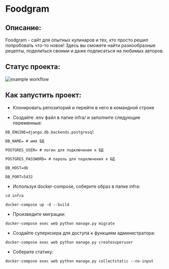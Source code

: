 # Foodgram

## Описание:

Foodgram - сайт для опытных кулинаров и тех, кто просто решил попробовать что-то новое! Здесь вы сможете найти разнообразные рецепты, поделиться своими и даже подписаться на любимых авторов.

## Статус проекта:

![example workflow](https://github.com/alkh0304/foodgram-project-react/actions/workflows/foodgram_workflow.yml/badge.svg)

## Как запустить проект:

- Клонировать репозиторий и перейти в него в командной строке

- Создайте .env файл в папке infra/ и заполните следующие переменные:

```
DB_ENGINE=django.db.backends.postgresql
```

```
DB_NAME= # имя БД
```

```
POSTGRES_USER= # логин для подключения к БД
```

```
POSTGRES_PASSWORD= # пароль для подключения к БД
```

```
DB_HOST=db
```

```
DB_PORT=5432
```

- Используя docker-compose, соберите образ в папке infra:

```
cd infra
```

```
docker-compose up -d --build
```

- Произведите миграции:

```
docker-compose exec web python manage.py migrate
```

- Создайте суперюзера для доступа к функциям администратора:

```
docker-compose exec web python manage.py createsuperuser
```

- Соберите статику:

```
docker-compose exec web python manage.py collectstatic --no-input
```